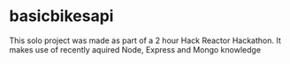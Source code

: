 # basicbikesapi

This solo project was made as part of a 2 hour Hack Reactor Hackathon. It makes use of recently aquired Node, Express and Mongo knowledge 
